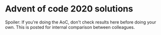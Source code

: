 # Advent of code 2020 solutions

Spoiler: If you're doing the AoC, don't check results here before doing your own.
This is posted for internal comparison between colleagues.


